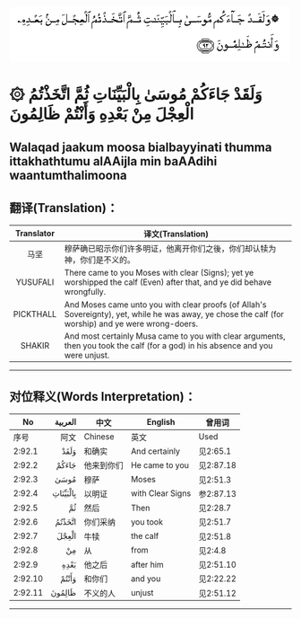 ![002:092](images/002_092.gif)

#  ۞ وَلَقَدْ جَاءَكُمْ مُوسَىٰ بِالْبَيِّنَاتِ ثُمَّ اتَّخَذْتُمُ الْعِجْلَ مِنْ بَعْدِهِ وَأَنْتُمْ ظَالِمُونَ 

## Walaqad jaakum moosa bialbayyinati thumma ittakhathtumu alAAijla min baAAdihi waantumthalimoona

## 翻译(Translation)：

| Translator | 译文(Translation)                                            |
| :--------: | ------------------------------------------------------------ |
|    马坚    | 穆萨确已昭示你们许多明证，他离开你们之後，你们却认犊为神，你们是不义的。 |
|  YUSUFALI  | There came to you Moses with clear (Signs); yet ye worshipped the calf (Even) after that, and ye did behave wrongfully. |
| PICKTHALL  | And Moses came unto you with clear proofs (of Allah's Sovereignty), yet, while he was away, ye chose the calf (for worship) and ye were wrong-doers. |
|   SHAKIR   | And most certainly Musa came to you with clear arguments, then you took the calf (for a god) in his absence and you were unjust. |

---

## 对位释义(Words Interpretation)：

| No      |  العربية | 中文       | English          | 曾用词    |
| ------- | -------: | ---------- | ---------------- | --------- |
| 序号    |     阿文 | Chinese    | 英文             | Used      |
| 2:92.1  |     وَلَقَدْ | 和确实     | And certainly    | 见2:65.1  |
| 2:92.2  |    جَاءَكُمْ | 他来到你们 | He came to you   | 见2:87.18 |
| 2:92.3  |     مُوسَىٰ | 穆萨       | Moses            | 见2:51.3  |
| 2:92.4  | بِالْبَيِّنَاتِ | 以明证     | with Clear Signs | 参2:87.13 |
| 2:92.5  |       ثُمَّ | 然后       | Then             | 见2:28.7  |
| 2:92.6  |   اتَّخَذْتُمُ | 你们采纳   | you took         | 见2:51.7  |
| 2:92.7  |    الْعِجْلَ | 牛犊       | the calf         | 见2:51.8  |
| 2:92.8  |       مِنْ | 从         | from             | 见2:4.8   |
| 2:92.9  |     بَعْدِهِ | 他之后     | after him        | 见2:51.10 |
| 2:92.10 |    وَأَنْتُمْ | 和你们     | and you          | 见2:22.22 |
| 2:92.11 |   ظَالِمُونَ | 不义的人   | unjust           | 见2:51.12 |

---
